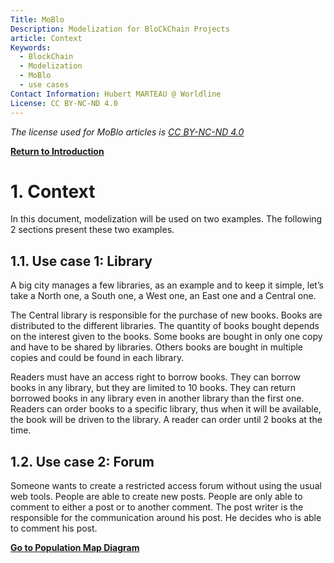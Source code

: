 ```yaml
---
Title: MoBlo
Description: Modelization for BloCkChain Projects
article: Context
Keywords:
  - BlockChain
  - Modelization
  - MoBlo
  - use cases
Contact Information: Hubert MARTEAU @ Worldline
License: CC BY-NC-ND 4.0
---
```


_The license used for MoBlo articles is_ [_CC BY-NC-ND 4.0_](https://creativecommons.org/licenses/by-nc-nd/4.0/)

[**Return to Introduction**](/README.md)

# 1.    Context

In this document, modelization will be used on two examples. The following 2 sections present these two examples.

## 1.1.    Use case 1: Library

A big city manages a few libraries, as an example and to keep it simple, let’s take a North one, a South one, a West one, an East one and a Central one.

The Central library is responsible for the purchase of new books. Books are distributed to the different libraries. The quantity of books bought depends on the interest given to the books. Some books are bought in only one copy and have to be shared by libraries. Others books are bought in multiple copies and could be found in each library.

Readers must have an access right to borrow books. They can borrow books in any library, but they are limited to 10 books.  They can return borrowed books in any library even in another library than the first one. Readers can order books to a specific library, thus when it will be available, the book will be driven to the library. A reader can order until 2 books at the time.

## 1.2.    Use case 2: Forum

Someone wants to create a restricted access forum without using the usual web tools. People are able to create new posts. People are only able to comment to either a post or to another comment. The post writer is the responsible for the communication around his post. He decides who is able to comment his post.

[**Go to Population Map Diagram**](/pm.md)

